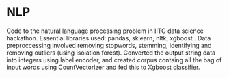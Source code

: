 # NLP
Code to the natural language processing problem in IITG data science hackathon. 
Essential libraries used: pandas, sklearn, nltk, xgboost .
Data preproccessing involved removing stopwords, stemming, identifying and removing outliers (using isolation forest). 
Converted the output string data into integers using label encoder, and created corpus containg all the bag of input words using CountVectorizer and fed this to Xgboost classifier.
